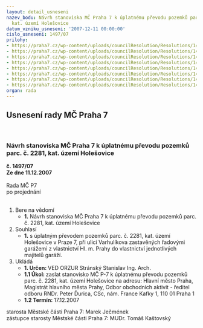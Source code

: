 ```yaml
---
layout: detail_usneseni
nazev_bodu: Návrh stanoviska MČ Praha 7 k úplatnému převodu pozemků parc. č. 2281,
  kat. území Holešovice
datum_vzniku_usneseni: '2007-12-11 00:00:00'
cislo_usneseni: 1497/07
prilohy:
- https://praha7.cz/wp-content/uploads/councilResolution/Resolutions/14397/59-poz2281_1.doc
- https://praha7.cz/wp-content/uploads/councilResolution/Resolutions/14397/59-poz2281_2.doc
- https://praha7.cz/wp-content/uploads/councilResolution/Resolutions/14397/59-poz_2281226.jpg
- https://praha7.cz/wp-content/uploads/councilResolution/Resolutions/14397/59-poz2281_4.doc
- https://praha7.cz/wp-content/uploads/councilResolution/Resolutions/14397/59-poz2281_5.doc
- https://praha7.cz/wp-content/uploads/councilResolution/Resolutions/14397/59-poz2281_6.doc
- https://praha7.cz/wp-content/uploads/councilResolution/Resolutions/14397/59-poz2281_71.doc
- https://praha7.cz/wp-content/uploads/councilResolution/Resolutions/14397/59-poz2281_72.doc
organ: rada
---
```

<div id="ucUsn_pList" class="usn">
	<span><h2>Usnesení rady MČ Praha 7 </h2>
<br></span><div class="standBody">
<span><h3>Návrh stanoviska MČ Praha 7 k úplatnému převodu pozemků parc. č. 2281, kat. území Holešovice</h3></span><div class="center">
		<strong>č. 1497/07</strong><br>
	</div>
<div class="center">
		<strong>Ze dne 11.12.2007</strong><br><br>
	</div>Rada MČ P7<br> po projednání<br><br><ol>
<li>Bere na vědomí<ul><li>
<strong>1.</strong> Návrh stanoviska MČ Praha 7 k úplatnému převodu pozemků parc. č. 2281, kat. území Holešovice</li></ul>
</li>
<li>Souhlasí<ul><li>
<strong>1.</strong>  s úplatným převodem pozemků parc. č. 2281, kat. území Holešovice v Praze 7, při ulici Varhulíkova zastavěných řadovými garážemi z vlastnictví Hl. m. Prahy do vlastnictví jednotlivých majitelů garáží.</li></ul>
</li>
<li>Ukládá<ul>
<li>
<strong>1. Určen: </strong>VED ORZUR  Stránský  Stanislav Ing. Arch.</li>
<li>
<strong>1.1 Úkol: </strong>zaslat stanovisko MČ P-7 k úplatnému převodu pozemků parc. č. 2281, kat. území Holešovice na adresu:  Hlavní město Praha, Magistrát hlavního města Prahy, Odbor obchodních aktivit - ředitel odboru RNDr. Peter Ďurica, CSc, nám. France Kafky 1, 110 01 Praha 1</li>
<li>
<strong>1.2 Termín: </strong>17.12.2007</li>
</ul>
</li>
</ol>starosta Městské části Praha 7: Marek Ječmének<br>zástupce starosty Městské části Praha 7: MUDr. Tomáš Kaštovský 
</div>
</div>